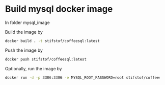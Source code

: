 # Build mysql docker image

In folder mysql_image

Build the image by 

``` bash
docker build . -t stifstof/coffeesql:latest
```

Push the image by

``` bash
docker push stifstof/coffeesql:latest
```

Optionally, run the image by 

``` bash
docker run -d -p 3306:3306 -e MYSQL_ROOT_PASSWORD=root stifstof/coffeesql:latest 
```
